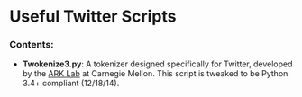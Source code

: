 # Useful Twitter Scripts

### Contents:

* __Twokenize3.py__: A tokenizer designed specifically for Twitter, developed by the [ARK Lab](http://www.ark.cs.cmu.edu/TweetNLP/) at Carnegie Mellon.  This script is tweaked to be Python 3.4+ compliant (12/18/14).  
